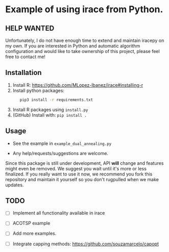 # Example of using irace from Python. #

## HELP WANTED

Unfortunately, I do not have enough time to extend and maintain iracepy on my own. If you are interested in Python and automatic algorithm configuration and would like to take ownership of this project, please feel free to contact me!

## Installation

  1. Install R: https://github.com/MLopez-Ibanez/irace#installing-r
  1. Install python packages:
     ```bash
        pip3 install -r requirements.txt
     ```
  1. Install R packages using `install.py`
  1. (GitHub) Install with: `pip install .`

## Usage

 * See the example in `example_dual_annealing.py`
 
 * Any help/requests/suggestions are welcome.

Since this package is still under development, API **will** change and features might even be removed. We suggest you wait until it's more or less finalized. If you really want to use it now, we recommend you fork this repository and maintain it yourself so you don't rugpulled when we make updates.
 
## TODO

 - [ ] Implement all functionality available in irace
 - [ ] ACOTSP example
 - [ ] Add more examples.
 - [ ] Integrate capping methods: https://github.com/souzamarcelo/capopt



